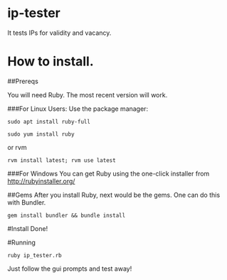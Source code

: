 # ip-tester

It tests IPs for validity and vacancy.

# How to install.
##Prereqs

You will need Ruby. The most recent version will work.

###For Linux Users:
Use the package manager:
```
sudo apt install ruby-full

sudo yum install ruby
```

or rvm
```
rvm install latest; rvm use latest
```
###For Windows
You can get Ruby using the one-click installer from http://rubyinstaller.org/

##Gems
After you install Ruby, next would be the gems. One can do this with Bundler.

```
gem install bundler && bundle install
```

#Install Done!

#Running
```
ruby ip_tester.rb
```
Just follow the gui prompts and test away!
